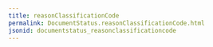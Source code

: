 ```yaml
---
title: reasonClassificationCode
permalink: DocumentStatus.reasonClassificationCode.html
jsonid: documentstatus_reasonclassificationcode
---
```


